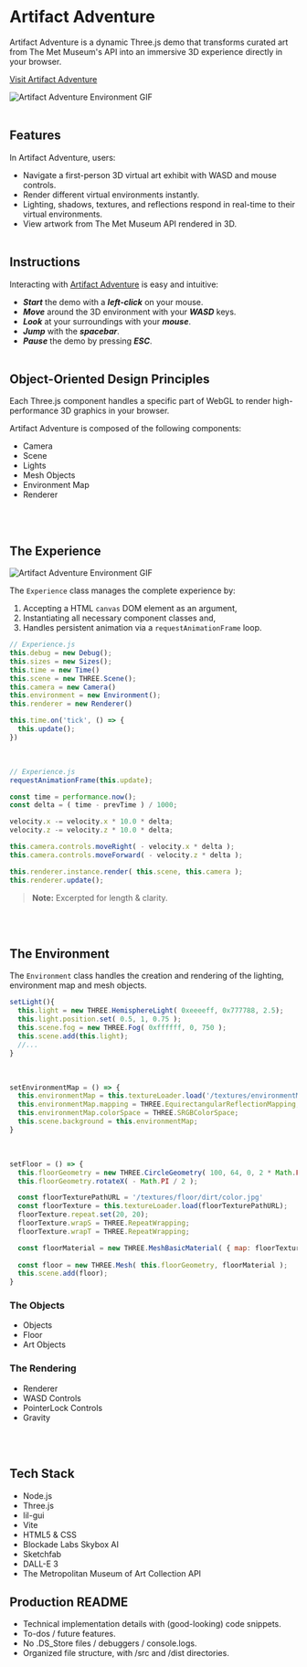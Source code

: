 # Artifact Adventure
Artifact Adventure is a dynamic Three.js demo that transforms curated art from The Met Museum's API into an immersive 3D experience directly in your browser.

[Visit Artifact Adventure](https://garysbot.github.io/artifact-adventure/)<br>

![Artifact Adventure Environment GIF](static/readme/gifs/environment.gif)<br><br>

## Features
In Artifact Adventure, users:
- Navigate a first-person 3D virtual art exhibit with WASD and mouse controls.
- Render different virtual environments instantly.
- Lighting, shadows, textures, and reflections respond in real-time to their virtual environments.
- View artwork from The Met Museum API rendered in 3D.
<br><br>

## Instructions
Interacting with [Artifact Adventure](https://garysbot.github.io/artifact-adventure/) is easy and intuitive:
- ***Start*** the demo with a ***left-click*** on your mouse.
- ***Move*** around the 3D environment with your ***WASD*** keys.
- ***Look*** at your surroundings with your ***mouse***.
- ***Jump*** with the ***spacebar***.
- ***Pause*** the demo by pressing ***ESC***.
<br><br>

## Object-Oriented Design Principles
Each Three.js component handles a specific part of WebGL to render high-performance 3D graphics in your browser.

Artifact Adventure is composed of the following components:
- Camera
- Scene
- Lights
- Mesh Objects
- Environment Map
- Renderer

<br><br>

## The Experience
![Artifact Adventure Environment GIF](static/readme/gifs/environment.gif)<br>

The `Experience` class manages the complete experience by:
1. Accepting a HTML `canvas` DOM element as an argument,
2. Instantiating all necessary component classes and,
3. Handles persistent animation via a `requestAnimationFrame` loop.

```javascript
// Experience.js
this.debug = new Debug();
this.sizes = new Sizes();
this.time = new Time()
this.scene = new THREE.Scene();
this.camera = new Camera()
this.environment = new Environment();
this.renderer = new Renderer()

this.time.on('tick', () => {
  this.update();
})
```
<br>

```javascript
// Experience.js
requestAnimationFrame(this.update);

const time = performance.now();
const delta = ( time - prevTime ) / 1000;

velocity.x -= velocity.x * 10.0 * delta;
velocity.z -= velocity.z * 10.0 * delta;

this.camera.controls.moveRight( - velocity.x * delta );
this.camera.controls.moveForward( - velocity.z * delta );

this.renderer.instance.render( this.scene, this.camera );
this.renderer.update();
```
> **Note:** Excerpted for length & clarity.

<br><br>

## The Environment
The `Environment` class handles the creation and rendering of the lighting, environment map and mesh objects.
<br>

```javascript
setLight(){
  this.light = new THREE.HemisphereLight( 0xeeeeff, 0x777788, 2.5);
  this.light.position.set( 0.5, 1, 0.75 );
  this.scene.fog = new THREE.Fog( 0xffffff, 0, 750 );
  this.scene.add(this.light);
  //...
}
```
<br>

```javascript
setEnvironmentMap = () => {
  this.environmentMap = this.textureLoader.load('/textures/environmentMap/00.png');
  this.environmentMap.mapping = THREE.EquirectangularReflectionMapping;
  this.environmentMap.colorSpace = THREE.SRGBColorSpace;
  this.scene.background = this.environmentMap;
}
```

<br>

```javascript
setFloor = () => {
  this.floorGeometry = new THREE.CircleGeometry( 100, 64, 0, 2 * Math.PI );
  this.floorGeometry.rotateX( - Math.PI / 2 );

  const floorTexturePathURL = '/textures/floor/dirt/color.jpg'
  const floorTexture = this.textureLoader.load(floorTexturePathURL);
  floorTexture.repeat.set(20, 20);
  floorTexture.wrapS = THREE.RepeatWrapping;
  floorTexture.wrapT = THREE.RepeatWrapping;

  const floorMaterial = new THREE.MeshBasicMaterial( { map: floorTexture } );
  
  const floor = new THREE.Mesh( this.floorGeometry, floorMaterial );
  this.scene.add(floor);
}
```


### The Objects
- Objects
- Floor
- Art Objects

### The Rendering
- Renderer
- WASD Controls
- PointerLock Controls
- Gravity

<br><br>

## Tech Stack
- Node.js
- Three.js
- lil-gui
- Vite
- HTML5 & CSS
- Blockade Labs Skybox AI
- Sketchfab
- DALL-E 3
- The Metropolitan Museum of Art Collection API

## Production README
- Technical implementation details with (good-looking) code snippets.
- To-dos / future features.
- No .DS_Store files / debuggers / console.logs.
- Organized file structure, with /src and /dist directories.